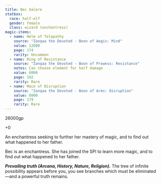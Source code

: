 ```yaml
---
title: Bec Galere
statbox:
  race: half-elf
  gender: female
  class: wizard (enchantress)
magic-items:
  - name: Helm of Telepathy
    source: "Zanqaa the Devoted - Boon of Aegis: Mind"
    value: 12000
    page: 174
    rarity: Uncommon
  - name: Ring of Resistance
    source: "Zanqaa the Devoted - Boon of Prowess: Resistance"
    notes: Can choose element for half damage
    value: 6000
    page: 192
    rarity: Rare
  - name: Mace of Disruption
    source: "Zanqaa the Devoted - Boon of Arms: Disruption"
    value: 8000
    page: 179
    rarity: Rare
---
```

26000gp

+0

An enchantress seeking to further her mastery of magic, and to find out what happened to her father.

Bec is an enchantress. She has joined the SPI to learn more magic, and to find out what happened to her father.

***Prevailing truth (Arcana, History, Nature, Religion).*** The tree of infinite possibility appears before you, you see branches which must be eliminated—and a powerful truth remains.
